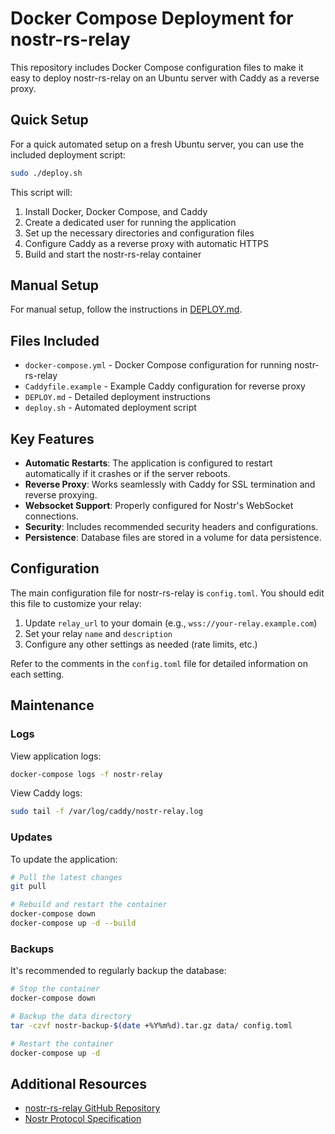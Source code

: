 # Docker Compose Deployment for nostr-rs-relay

This repository includes Docker Compose configuration files to make it easy to deploy nostr-rs-relay on an Ubuntu server with Caddy as a reverse proxy.

## Quick Setup

For a quick automated setup on a fresh Ubuntu server, you can use the included deployment script:

```bash
sudo ./deploy.sh
```

This script will:
1. Install Docker, Docker Compose, and Caddy
2. Create a dedicated user for running the application
3. Set up the necessary directories and configuration files
4. Configure Caddy as a reverse proxy with automatic HTTPS
5. Build and start the nostr-rs-relay container

## Manual Setup

For manual setup, follow the instructions in [DEPLOY.md](DEPLOY.md).

## Files Included

- `docker-compose.yml` - Docker Compose configuration for running nostr-rs-relay
- `Caddyfile.example` - Example Caddy configuration for reverse proxy
- `DEPLOY.md` - Detailed deployment instructions
- `deploy.sh` - Automated deployment script

## Key Features

- **Automatic Restarts**: The application is configured to restart automatically if it crashes or if the server reboots.
- **Reverse Proxy**: Works seamlessly with Caddy for SSL termination and reverse proxying.
- **Websocket Support**: Properly configured for Nostr's WebSocket connections.
- **Security**: Includes recommended security headers and configurations.
- **Persistence**: Database files are stored in a volume for data persistence.

## Configuration

The main configuration file for nostr-rs-relay is `config.toml`. You should edit this file to customize your relay:

1. Update `relay_url` to your domain (e.g., `wss://your-relay.example.com`)
2. Set your relay `name` and `description`
3. Configure any other settings as needed (rate limits, etc.)

Refer to the comments in the `config.toml` file for detailed information on each setting.

## Maintenance

### Logs

View application logs:
```bash
docker-compose logs -f nostr-relay
```

View Caddy logs:
```bash
sudo tail -f /var/log/caddy/nostr-relay.log
```

### Updates

To update the application:

```bash
# Pull the latest changes
git pull

# Rebuild and restart the container
docker-compose down
docker-compose up -d --build
```

### Backups

It's recommended to regularly backup the database:

```bash
# Stop the container
docker-compose down

# Backup the data directory
tar -czvf nostr-backup-$(date +%Y%m%d).tar.gz data/ config.toml

# Restart the container
docker-compose up -d
```

## Additional Resources

- [nostr-rs-relay GitHub Repository](https://github.com/andotherstuff/nostr-rs-relay)
- [Nostr Protocol Specification](https://github.com/nostr-protocol/nips)
